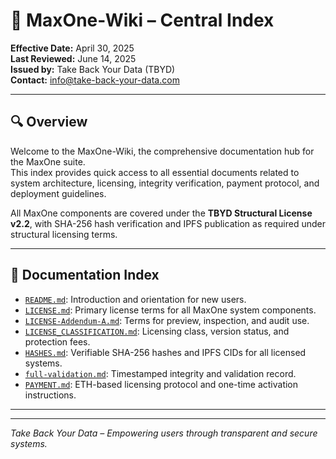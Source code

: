 # 📘 MaxOne-Wiki – Central Index

**Effective Date:** April 30, 2025  
**Last Reviewed:** June 14, 2025  
**Issued by:** Take Back Your Data (TBYD)  
**Contact:** info@take-back-your-data.com

---

## 🔍 Overview

Welcome to the MaxOne-Wiki, the comprehensive documentation hub for the MaxOne suite.  
This index provides quick access to all essential documents related to system architecture, licensing, integrity verification, payment protocol, and deployment guidelines.

All MaxOne components are covered under the **TBYD Structural License v2.2**, with SHA-256 hash verification and IPFS publication as required under structural licensing terms.

---

## 📂 Documentation Index

- [`README.md`](./README.md): Introduction and orientation for new users.  
- [`LICENSE.md`](./LICENSE.md): Primary license terms for all MaxOne system components.  
- [`LICENSE-Addendum-A.md`](./LICENSE-Addendum-A.md): Terms for preview, inspection, and audit use.  
- [`LICENSE_CLASSIFICATION.md`](./LICENSE_CLASSIFICATION.md): Licensing class, version status, and protection fees.  
- [`HASHES.md`](./HASHES.md): Verifiable SHA-256 hashes and IPFS CIDs for all licensed systems.  
- [`full-validation.md`](./full-validation.md): Timestamped integrity and validation record.  
- [`PAYMENT.md`](./PAYMENT.md): ETH-based licensing protocol and one-time activation instructions.

---

---

_Take Back Your Data – Empowering users through transparent and secure systems._

